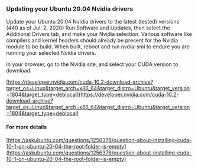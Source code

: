 ### Updating your Ubuntu 20.04 Nvidia drivers

Update your Ubuntu 20.04 Nvidia drivers to the latest (tested) versions (440 as of Jul. 2, 2020) Run Software and Updates, then select the Additional Drivers tab, and make your Nvidia selection. Various software like compilers and kernel headers should already be present for the Nvidia module to be build. When built, reboot and run nvdia-smi to endure you are running your selected Nvidia drivers.

In your browser, go to the Nvidia site, and select your CUDA version to download.

[https://developer.nvidia.com/cuda-10.2-download-archive?target_os=Linux&target_arch=x86_64&target_distro=Ubuntu&target_version=1804&target_type=deblocal](https://developer.nvidia.com/cuda-10.2-download-archive?target_os=Linux&target_arch=x86_64&target_distro=Ubuntu&target_version=1804&target_type=deblocal)

#### For more details

[https://askubuntu.com/questions/1256378/question-about-installing-cuda-10-1-on-ubuntu-20-04-the-root-folder-is-empty](https://askubuntu.com/questions/1256378/question-about-installing-cuda-10-1-on-ubuntu-20-04-the-root-folder-is-empty)
